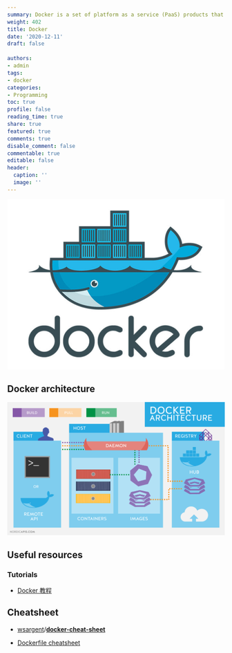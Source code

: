 ```yaml
---
summary: Docker is a set of platform as a service (PaaS) products that use OS-level virtualization to deliver software in packages called containers.
weight: 402
title: Docker
date: '2020-12-11'
draft: false

authors: 
- admin
tags: 
- docker
categories: 
- Programming
toc: true
profile: false
reading_time: true
share: true
featured: true
comments: true
disable_comment: false
commentable: true
editable: false
header:
  caption: ''
  image: ''
---
```


<img src="https://raw.githubusercontent.com/EckoTan0804/upic-repo/master/uPic/dockerhero.jpg" alt="How to export and import containers with Docker - TechRepublic" style="zoom: 50%;" />

## Docker architecture

![Docker Architecture](https://raw.githubusercontent.com/EckoTan0804/upic-repo/master/uPic/Docker_Architecture.png)



## Useful resources

### Tutorials

- [Docker 教程](https://www.runoob.com/docker/docker-tutorial.html)

## Cheatsheet

- [wsargent](https://github.com/wsargent)/**[docker-cheat-sheet](https://github.com/wsargent/docker-cheat-sheet)**

- [Dockerfile cheatsheet](https://kapeli.com/cheat_sheets/Dockerfile.docset/Contents/Resources/Documents/index)
